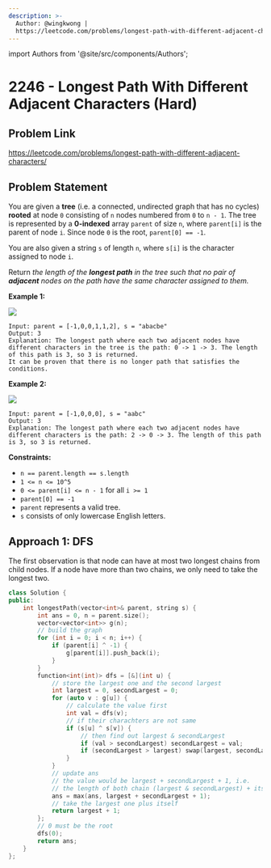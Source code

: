 ```yaml
---
description: >-
  Author: @wingkwong |
  https://leetcode.com/problems/longest-path-with-different-adjacent-characters/
---
```


import Authors from '@site/src/components/Authors';

# 2246 - Longest Path With Different Adjacent Characters (Hard)

## Problem Link

https://leetcode.com/problems/longest-path-with-different-adjacent-characters/

## Problem Statement

You are given a **tree** (i.e. a connected, undirected graph that has no cycles) **rooted** at node `0` consisting of `n` nodes numbered from `0` to `n - 1`. The tree is represented by a **0-indexed** array `parent` of size `n`, where `parent[i]` is the parent of node `i`. Since node `0` is the root, `parent[0] == -1`.

You are also given a string `s` of length `n`, where `s[i]` is the character assigned to node `i`.

Return _the length of the **longest path** in the tree such that no pair of **adjacent** nodes on the path have the same character assigned to them._



**Example 1:**

![](https://assets.leetcode.com/uploads/2022/03/25/testingdrawio.png)

```
Input: parent = [-1,0,0,1,1,2], s = "abacbe"
Output: 3
Explanation: The longest path where each two adjacent nodes have different characters in the tree is the path: 0 -> 1 -> 3. The length of this path is 3, so 3 is returned.
It can be proven that there is no longer path that satisfies the conditions. 
```

**Example 2:**

![](https://assets.leetcode.com/uploads/2022/03/25/graph2drawio.png)

```
Input: parent = [-1,0,0,0], s = "aabc"
Output: 3
Explanation: The longest path where each two adjacent nodes have different characters is the path: 2 -> 0 -> 3. The length of this path is 3, so 3 is returned.
```

**Constraints:**

* `n == parent.length == s.length`
* `1 <= n <= 10^5`
* `0 <= parent[i] <= n - 1` for all `i >= 1`
* `parent[0] == -1`
* `parent` represents a valid tree.
* `s` consists of only lowercase English letters.

## Approach 1: DFS

The first observation is that node can have at most two longest chains from child nodes. If a node have more than two chains, we only need to take the longest two.

<Authors names="@wingkwing"/>

```cpp
class Solution {
public:
    int longestPath(vector<int>& parent, string s) {
        int ans = 0, n = parent.size();
        vector<vector<int>> g(n);
        // build the graph
        for (int i = 0; i < n; i++) {
            if (parent[i] ^ -1) {
                g[parent[i]].push_back(i);
            }
        }
        function<int(int)> dfs = [&](int u) {
            // store the largest one and the second largest
            int largest = 0, secondLargest = 0;
            for (auto v : g[u]) {
                // calculate the value first
                int val = dfs(v);
                // if their charachters are not same
                if (s[u] ^ s[v]) {
                    // then find out largest & secondLargest
                    if (val > secondLargest) secondLargest = val;
                    if (secondLargest > largest) swap(largest, secondLargest);
                }
            }
            // update ans 
            // the value would be largest + secondLargest + 1, i.e.
            // the length of both chain (largest & secondLargest) + itself
            ans = max(ans, largest + secondLargest + 1);
            // take the largest one plus itself
            return largest + 1;
        };
        // 0 must be the root
        dfs(0);
        return ans;
    }
};
```
